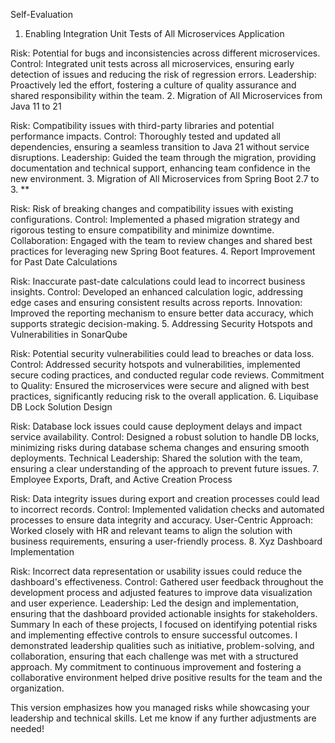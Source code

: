Self-Evaluation
1. Enabling Integration Unit Tests of All Microservices Application

Risk: Potential for bugs and inconsistencies across different microservices.
Control: Integrated unit tests across all microservices, ensuring early detection of issues and reducing the risk of regression errors.
Leadership: Proactively led the effort, fostering a culture of quality assurance and shared responsibility within the team.
2. Migration of All Microservices from Java 11 to 21

Risk: Compatibility issues with third-party libraries and potential performance impacts.
Control: Thoroughly tested and updated all dependencies, ensuring a seamless transition to Java 21 without service disruptions.
Leadership: Guided the team through the migration, providing documentation and technical support, enhancing team confidence in the new environment.
3. Migration of All Microservices from Spring Boot 2.7 to 3. **

Risk: Risk of breaking changes and compatibility issues with existing configurations.
Control: Implemented a phased migration strategy and rigorous testing to ensure compatibility and minimize downtime.
Collaboration: Engaged with the team to review changes and shared best practices for leveraging new Spring Boot features.
4. Report Improvement for Past Date Calculations

Risk: Inaccurate past-date calculations could lead to incorrect business insights.
Control: Developed an enhanced calculation logic, addressing edge cases and ensuring consistent results across reports.
Innovation: Improved the reporting mechanism to ensure better data accuracy, which supports strategic decision-making.
5. Addressing Security Hotspots and Vulnerabilities in SonarQube

Risk: Potential security vulnerabilities could lead to breaches or data loss.
Control: Addressed security hotspots and vulnerabilities, implemented secure coding practices, and conducted regular code reviews.
Commitment to Quality: Ensured the microservices were secure and aligned with best practices, significantly reducing risk to the overall application.
6. Liquibase DB Lock Solution Design

Risk: Database lock issues could cause deployment delays and impact service availability.
Control: Designed a robust solution to handle DB locks, minimizing risks during database schema changes and ensuring smooth deployments.
Technical Leadership: Shared the solution with the team, ensuring a clear understanding of the approach to prevent future issues.
7. Employee Exports, Draft, and Active Creation Process

Risk: Data integrity issues during export and creation processes could lead to incorrect records.
Control: Implemented validation checks and automated processes to ensure data integrity and accuracy.
User-Centric Approach: Worked closely with HR and relevant teams to align the solution with business requirements, ensuring a user-friendly process.
8. Xyz Dashboard Implementation

Risk: Incorrect data representation or usability issues could reduce the dashboard's effectiveness.
Control: Gathered user feedback throughout the development process and adjusted features to improve data visualization and user experience.
Leadership: Led the design and implementation, ensuring that the dashboard provided actionable insights for stakeholders.
Summary
In each of these projects, I focused on identifying potential risks and implementing effective controls to ensure successful outcomes. I demonstrated leadership qualities such as initiative, problem-solving, and collaboration, ensuring that each challenge was met with a structured approach. My commitment to continuous improvement and fostering a collaborative environment helped drive positive results for the team and the organization.

This version emphasizes how you managed risks while showcasing your leadership and technical skills. Let me know if any further adjustments are needed!










